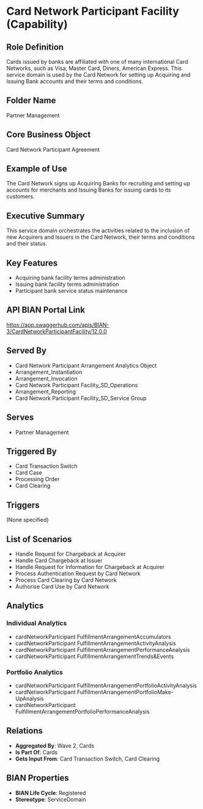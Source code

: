 # Card Network Participant Facility (Capability)

## Role Definition
Cards issued by banks are affiliated with one of many international Card Networks, such as Visa, Master Card, Diners, American Express. This service domain is used by the Card Network for setting up Acquiring and Issuing Bank accounts and their terms and conditions.

## Folder Name
Partner Management

## Core Business Object
Card Network Participant Agreement

## Example of Use
The Card Network signs up Acquiring Banks for recruiting and setting up accounts for merchants and Issuing Banks for issuing cards to its customers.

## Executive Summary
This service domain orchestrates the activities related to the inclusion of new Acquirers and Issuers in the Card Network, their terms and conditions and their status.

## Key Features
- Acquiring bank facility terms administration
- Issuing bank facility terms administration
- Participant bank service status maintenance

## API BIAN Portal Link
https://app.swaggerhub.com/apis/BIAN-3/CardNetworkParticipantFacility/12.0.0

## Served By
- Card Network Participant Arrangement Analytics Object
- Arrangement_Instantiation
- Arrangement_Invocation
- Card Network Participant Facility_SD_Operations
- Arrangement_Reporting
- Card Network Participant Facility_SD_Service Group

## Serves
- Partner Management

## Triggered By
- Card Transaction Switch
- Card Case
- Processing Order
- Card Clearing

## Triggers
(None specified)

## List of Scenarios
- Handle Request for Chargeback at Acquirer
- Handle Card Chargeback at Issuer
- Handle Request for Information for Chargeback at Acquirer
- Process Authentication Request by Card Network
- Process Card Clearing by Card Network
- Authorise Card Use by Card Network

## Analytics

### Individual Analytics
- cardNetworkParticipant FulfillmentArrangementAccumulators
- cardNetworkParticipant FulfillmentArrangementActivityAnalysis
- cardNetworkParticipant FulfillmentArrangementPerformanceAnalysis
- cardNetworkParticipant FulfillmentArrangementTrends&Events

### Portfolio Analytics
- cardNetworkParticipant FulfillmentArrangementPortfolioActivityAnalysis
- cardNetworkParticipant FulfillmentArrangementPortfolioMake-UpAnalysis
- cardNetworkParticipant FulfillmentArrangementPortfolioPerformanceAnalysis

## Relations
- **Aggregated By**: Wave 2, Cards
- **Is Part Of**: Cards
- **Gets Input From**: Card Transaction Switch, Card Clearing

## BIAN Properties
- **BIAN Life Cycle**: Registered
- **Stereotype**: ServiceDomain